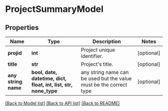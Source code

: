 # ProjectSummaryModel


## Properties
Name | Type | Description | Notes
------------ | ------------- | ------------- | -------------
**projid** | **int** | Project unique identifier. | [optional] 
**title** | **str** | Project&#39;s title. | [optional] 
**any string name** | **bool, date, datetime, dict, float, int, list, str, none_type** | any string name can be used but the value must be the correct type | [optional]

[[Back to Model list]](../README.md#documentation-for-models) [[Back to API list]](../README.md#documentation-for-api-endpoints) [[Back to README]](../README.md)


